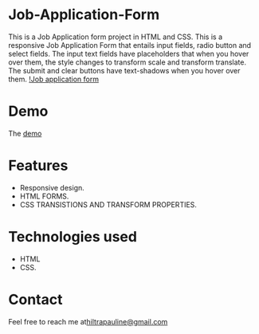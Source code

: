 # Job-Application-Form
This is a Job Application form project in HTML and CSS. This is a responsive Job Application Form that entails input fields, radio button and select fields. The input text fields have placeholders that when you hover over them, the style changes to transform scale and transform translate. The submit and clear buttons have text-shadows when you hover over them.
[!Job application form](https://github.com/Pauline-Oraro/Job-Application-Form/blob/master/Capture.PNG?raw=true)

# Demo
The [demo](https://pauline-oraro.github.io/Job-Application-Form/)

# Features
- Responsive design.
- HTML FORMS.
- CSS TRANSISTIONS AND TRANSFORM PROPERTIES.

# Technologies used
- HTML
- CSS.

# Contact
Feel free to reach me at[hiltrapauline@gmail.com](hiltrapauline@gmail.com)
